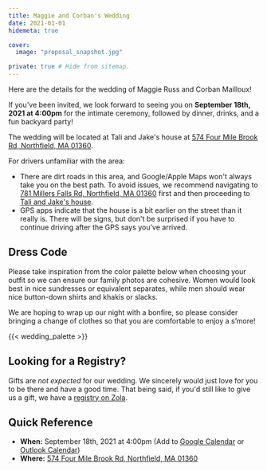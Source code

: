 ```yaml
---
title: Maggie and Corban's Wedding
date: 2021-01-01
hidemeta: true

cover:
  image: "proposal_snapshot.jpg"

private: true # Hide from sitemap.
---
```


Here are the details for the wedding of Maggie Russ and Corban Mailloux!

If you've been invited, we look forward to seeing you on **September 18th, 2021 at 4:00pm** for the intimate ceremony, followed by dinner, drinks, and a fun backyard party!

The wedding will be located at Tali and Jake's house at [574 Four Mile Brook Rd, Northfield, MA 01360](https://goo.gl/maps/7srLSTH7vRgA1bb89).

For drivers unfamiliar with the area:

- There are dirt roads in this area, and Google/Apple Maps won't always take you on the best path. To avoid issues, we recommend navigating to [781 Millers Falls Rd, Northfield, MA 01360](https://goo.gl/maps/aojHUo26Q249UBii8) first and then proceeding to [Tali and Jake's house](https://goo.gl/maps/7srLSTH7vRgA1bb89).
- GPS apps indicate that the house is a bit earlier on the street than it really is. There will be signs, but don't be surprised if you have to continue driving after the GPS says you've arrived.

## Dress Code

Please take inspiration from the color palette below when choosing your outfit so we can ensure our family photos are cohesive. Women would look best in nice sundresses or equivalent separates, while men should wear nice button-down shirts and khakis or slacks.

We are hoping to wrap up our night with a bonfire, so please consider bringing a change of clothes so that you are comfortable to enjoy a s’more!

{{< wedding_palette >}}

## Looking for a Registry?

Gifts are _not expected_ for our wedding. We sincerely would just love for you to be there and have a good time.
That being said, if you'd still like to give us a gift, we have a [registry on Zola](https://www.zola.com/registry/maggieandcorban).

## Quick Reference

- **When:** September 18th, 2021 at 4:00pm (Add to [Google Calendar](https://calendar.google.com/calendar/render?action=TEMPLATE&dates=20210918T200000Z%2F20210919T003000Z&details=See%20https%3A%2F%2Fcorb.co%2Fwedding%20for%20details.&location=574%20Four%20Mile%20Brook%20Rd%2C%20Northfield%2C%20MA%2001360&text=Maggie%20and%20Corban%27s%20Wedding) or [Outlook Calendar](https://outlook.live.com/calendar/0/deeplink/compose?body=See%20https%3A%2F%2Fcorb.co%2Fwedding%20for%20details.&enddt=2021-09-19T00%3A30%3A00%2B00%3A00&location=574%20Four%20Mile%20Brook%20Rd%2C%20Northfield%2C%20MA%2001360&path=%2Fcalendar%2Faction%2Fcompose&rru=addevent&startdt=2021-09-18T20%3A00%3A00%2B00%3A00&subject=Maggie%20and%20Corban%27s%20Wedding))
- **Where:** [574 Four Mile Brook Rd, Northfield, MA 01360](https://goo.gl/maps/7srLSTH7vRgA1bb89)
